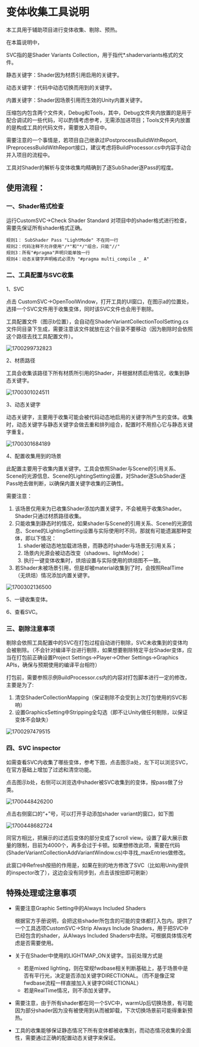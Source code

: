 # 变体收集工具说明

本工具用于辅助项目进行变体收集、剔除、预热。

在本篇说明中，

SVC指的是Shader Variants Collection，用于指代*.shadervariants格式的文件。

静态关键字：Shader因为材质引用启用的关键字。

动态关键字：代码中动态切换而用到的关键字。

内置关键字：Shader因场景引用而生效的Unity内置关键字。



压缩包内包含两个文件夹，Debug和Tools，其中，Debug文件夹内放置的是用于配合调试的一些代码，可以酌情考虑参考，无需添加进项目；Tools文件夹内放置的是构成工具的代码文件，需要放入项目中。

需要注意的一个事情是，若项目自己继承过IPostprocessBuildWithReport, IPreprocessBuildWithReport接口，建议考虑将BuildProcessor.cs中内容手动合并入项目的流程中。



工具对Shader的解析与变体收集均精确到了逐SubShader逐Pass的程度。



## 使用流程：

### 一、Shader格式检查

运行CustomSVC->Check Shader Standard 对项目中的shader格式进行检查，需要先保证所有shader格式正确。

```
规则1： SubShader Pass "LightMode" 不在同一行
规则2：代码注释不允许使用"/*"和"*/"组合，只能"//"
规则3：所有"#pragma"声明只能单独一行
规则4：动态关键字声明格式必须为 "#pragma multi_compile _ A"
```



### 二、工具配置与SVC收集

1、SVC

点击 CustomSVC->OpenToolWindow，打开工具的UI窗口，在图示a的位置处，选择一个SVC文件用于收集变体，同时该SVC文件也会用于剔除。

工具配置文件（图示b位置），会自动在ShaderVariantCollectionToolSetting.cs文件同目录下生成，需要注意该文件就放在这个目录不要移动（因为剔除时会依照这个路径去找工具配置文件）。

![1700299732823](res\1700299732823.png)

2、材质路径

工具会收集该路径下所有材质所引用的Shader，并根据材质启用情况，收集到静态关键字。

![1700301024511](res\1700301024511.png)

3、动态关键字

动态关键字，主要用于收集可能会被代码动态地启用的关键字所产生的变体。收集时，动态关键字与静态关键字会做去重和排列组合，配置时不用担心它与静态关键字重复。

![1700301684189](res\1700301684189.png)

4、配置收集用到的场景

此配置主要用于收集内置关键字。工具会依照Shader与Scene的引用关系、Scene的光源信息、Scene的LightingSetting设置，对Shader逐SubShader逐Pass地去做判断，以确保内置关键字收集的正确性。

需要注意：

1. 该场景仅用来为已收集Shader添加内置关键字，不会被用于收集Shader。Shader只通过材质路径收集。
2. 只能收集到静态时的情况，如果shader与Scene的引用关系、Scene的光源信息、Scene的LightingSetting设置与实际使用时不同，那就有可能遗漏那种变体，即以下情况：
   1. shader被动态地加载进场景，而静态时shader与场景无引用关系；
   2. 场景内光源会被动态改变（shadows、lightMode）；
   3. 执行一键变体收集时，烘焙设置与实际使用的烘焙图不一致。
3. 若Shader未被场景引用，但是却被material收集到了时，会按照RealTime（无烘焙）情况添加内置关键字。

![1700302136500](res\1700302136500.png)

5、一键收集变体。

6、查看SVC。



### 三、剔除注意事项

剔除会依照工具配置中的SVC在打包过程自动进行剔除，SVC未收集到的变体均会被剔除。（不会针对编译平台进行剔除，如果想要剔除特定平台Shader变体，应当在打包前正确设置Project Settings->Player->Other Settings->Graphics APIs，确保与预期使用的编译平台相符）



打包前，需要参照示例BuildProcessor.cs内的内容对打包脚本进行一定的修改，主要是为了:

1. 清空ShaderCollectionMapping（保证剔除不会受到上次打包使用的SVC影响）
2. 设置GraphicsSetting中Stripping全勾选（即不让Unity做任何剔除，以保证变体不会缺失）

![1700297479515](res\1700297479515.png)

### 四、SVC inspector

如需查看SVC内收集了哪些变体，参考下图，点击图示a处，左下可以浏览SVC，在官方基础上增加了过滤和清空功能。

点击图示b处，右侧可以浏览选中shader被SVC收集到的变体，按pass做了分类。

![1700448426200](res\1700448426200.png)



点击右侧窗口的“+”号，可以打开手动添加shader variant的窗口，如下图

![1700448682724](res\1700448682724.png)

同官方相比，把展示的过滤后变体的部分变成了scroll view。设置了最大展示数量的限制，目前为4000个，再多会过于卡顿。如果想修改此项，需要在代码(ShaderVariantCollectionAddVariantWindow.cs)中寻找_maxEntries做修改。

此窗口中Refresh按扭的作用是，如果在别的地方修改了SVC（比如用Unity提供的inspector改了），这边会没有同步到，点击该按扭即可刷新）



## 特殊处理或注意事项

- 需要注意Graphic Setting中的Always Included Shaders

  根据官方手册说明，会把这些shader所包含的可能的变体都打入包内。提供了一个工具选项CustomSVC->Strip Always Include Shaders，用于把SVC中已经包含的shader，从Always Included Shaders中去除。可根据具体情况考虑是否需要使用。

- 关于在Shader中使用的LIGHTMAP_ON关键字。当前处理方式是

  - 若是mixed lighting，则在常规fwdbase相关判断基础上，基于场景中是否有平行光，决定是否添加关键字DIRECTIONAL。（而不是像正常fwdbase流程一样直接加入关键字DIRECTIONAL）
  - 若是RealTime情况，则不添加关键字。

- 需要注意，由于所有shader都在同一个SVC中，warmUp后切换场景，有可能因为部分shader因为没有被使用到从而被卸载，下次切换场景前可能得重新预热。

- 工具的收集能够保证静态情况下所有变体都被收集到，而动态情况收集的全面性，需要通过正确的配置动态关键字来保证。